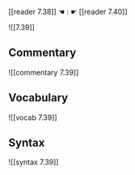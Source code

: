 [[reader 7.38]] ☚ : ☛ [[reader 7.40]]

![[7.39]]

## Commentary

![[commentary 7.39]]

## Vocabulary

![[vocab 7.39]]

## Syntax

![[syntax 7.39]]

